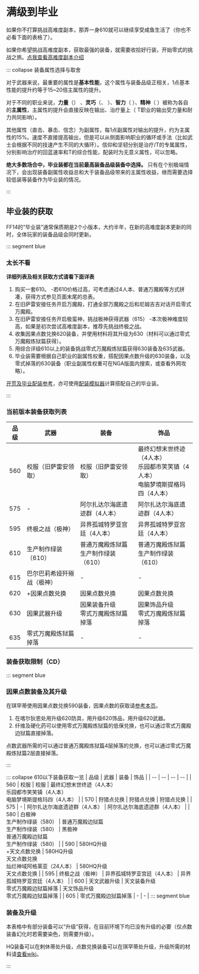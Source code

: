 # 满级到毕业

如果你不打算挑战高难度副本，那弄一身610<i class="xiv hq"></i>就可以继续享受咸鱼生活了（你也不必看下面的表格了）。

如果你希望挑战高难度副本，获取最强的装备，就需要收拾好行装，开始零式的挑战之旅。[点我查看高难度副本介绍](/topic/battle.md)

::: collapse 装备属性选择与取舍

对于武器来说，最重要的属性是**基本性能**，这个属性与装备品级正相关，1点基本性能的提升约等于15~20倍主属性的提升。

对于不同的职业来说，**力量**（<role name="melee" />） 、**灵巧**（<role name="ranged" />、<role name="ninja" />  ）、**智力**（<role name="magic" /> ）、**精神**（<role name="healer" /> ）被称为各自的**主属性**，主属性的提升会直接反映在输出、治疗量上（<role name="tank" /> T职业的输出受力量和耐力共同影响）。

其他属性（直击、暴击、信念）为副属性，每1点副属性对输出的提升，约为主属性的15%。速度不直接提高输出，但是可以从侧面影响职业的循环或手法（比如武士会根据不同的技速产生不同的大循环）。信仰和坚韧分别是治疗/T的专属属性，分别影响治疗的回蓝速率和T的综合性能，配装时为无意义属性，可以忽略。

**绝大多数场合中，毕业装都在当前最高装备品级装备中选择。** 只有在个别极端情况下，会出现装备副属性收益总和大于装备品级带来的主属性收益，继而需要选择较低装等装备作为毕业装的情况。

:::

## 毕业装的获取

FF14的“毕业装”通常保质期是2个小版本，大约半年，在新的高难度副本更新的同时，全体玩家的装备品级会同时更新。

::: segment blue
### 太长不看
**详细列表及相关获取方式请看下面详表**

1. 购买一套610<i class="xiv hq"></i>。
-若610<i class="xiv hq"></i>价格过高，可考虑通过4人本、普通万魔殿等方式拼凑，获得方式参见页面末尾的总表。
5. 在旧萨雷安接任务<quest name="水晶中的警告" type="plus" />开启万魔殿，打通全部万魔殿之后和尼姆吉吉<Pos name="迷津" :x="8.4" :y="27.4" />对话开启零式万魔殿。
4. 在旧萨雷安接任务<quest name="知识之都的咏诗之人" type="plus" />开启极蛮神，挑战极神获得武器（615）
-本次极神难度较高，如果是初次尝试高难度副本，推荐先挑战终极之战。
4. 收集因果点数兑换620装备，并使用材料将其升级为630（材料可以通过零式万魔殿炼狱篇获得）。
5. 用综合评级610以上的装备挑战零式万魔殿炼狱篇获得630装备及635武器。
6. 毕业装需要根据自己职业的副属性权重，搭配因果点数升级的630装备，以及零式掉落的630装备（职业副属性权重可在NGA版面内搜索，或查看外网攻略）。

[开荒及毕业配装参考](https://bbs.nga.cn/read.php?tid=33190703)，亦可使用[配装模拟器](https://asvel.github.io/ffxiv-gearing/)计算搭配自己的毕业装。

:::

### 当前版本装备获取列表

| 品级 | 武器 | 装备 | 饰品 |
| -- | -- | -- | -- |
| 560 | 校服（旧萨雷安领取） | 校服（旧萨雷安领取） | 最终幻想末世终迹（4人本）<br>乐园都市笑笑镇（4人本）<br>电脑梦境斯提格玛四（4人本） |
| 575 | - | 阿尔扎达尔海底遗迹群（4人本） | 阿尔扎达尔海底遗迹群（4人本） |
| 595 | 终极之战（极神） | 异界孤城特罗亚宫廷（4人本） | 异界孤城特罗亚宫廷（4人本） |
| 610 | 生产制作绿装（610<i class="xiv hq"></i>） | 普通万魔殿炼狱篇<br>生产制作绿装（610<i class="xiv hq"></i>） | 普通万魔殿炼狱篇<br>生产制作绿装（610<i class="xiv hq"></i>） |
| 615 | 巴尔巴莉希娅歼殛战（极神） | - | - |
| 620 | <item name="极薄型神典石" />+因果点数兑换 | 因果点数兑换 | 因果点数兑换 |
| 630 | 因果武器升级 | 因果装备升级<br>零式万魔殿炼狱篇掉落 | 因果饰品升级<br>零式万魔殿炼狱篇掉落 |
| 635 | 零式万魔殿炼狱篇掉落 | - | - |

### 装备获取限制（CD）
 
<IncludePage file="_includes/basic/restriction.md" />

<!--
::: segment blue
### 制作绿装升级

在剌休蒂<Pos name="拉札罕" :x="10.8" :y="9.9" />可以使用580HQ装备和[经典点数](/advanced/currency.md#诗学神典石、经典神典石)，兑换获取590HQ装备。

1. 把580HQ装备交给剌休蒂可以获得一定数量的<item name="拉札罕的一类票据" />。
2. 可以在剌休蒂用经典买到<item name="拉札罕强灵药" />。
3. 使用<item name="拉札罕的一类票据" />和<item name="拉札罕强灵药" />就可以兑换出590HQ装备。

不同装备消耗/获得的<item name="拉札罕的一类票据" />不同（上交580NQ装备也可以获得三类票据，但数量较少），可以根据市场价格选择相对便宜的装备用于兑换。
:::-->

::: segment blue
### 因果点数装备及其升级

在琪罕蒂<Pos name="拉札罕" :x="10.8" :y="10.3" />使用因果点数兑换590装备，因果点数的获取请[参考本页](/advanced/currency.md#因果神典石)。

1. 在喀尔狄恩<Pos name="拉札罕" :x="10.9" :y="10.4" />处用<item name="月光强化纤维" />升级620防具，用<item name="月光硬化药" />升级620饰品，用<item name="月光强化药" />升级620武器。
2. 纤维及硬化药可以使用零式万魔殿炼狱篇的低保兑换，也可以通过零式万魔殿边狱篇直接掉落<!--另外也可以通过狩猎点或十二神系列副本掉落的古钱兑换（喀尔狄恩<Pos name="涅斯瓦孜" :x="10.6" :y="10.0" />）-->。

点数武器所需的<item name="极薄型神典石" />可以通过普通万魔殿炼狱篇4层掉落的<item name="腐朽的炼净长剑" />兑换，也可以通过零式万魔殿炼狱篇2层直接掉落。

:::

::: collapse 610以下装备获取一览
| 品级 | 武器 | 装备 | 饰品 |
| -- | -- | -- | -- |
| 560 | 校服 | 校服 | 最终幻想末世终迹（4人本）<br>乐园都市笑笑镇（4人本）<br>电脑梦境斯提格玛四（4人本） |
| 570 | 狩猎点兑换 | 狩猎点兑换 | 狩猎点兑换 |
| 575 | - | 阿尔扎达尔海底遗迹群（4人本） | 阿尔扎达尔海底遗迹群（4人本） |
| 580 | 白极神<br>生产制作绿装（580<i class="xiv hq"></i>） | 普通万魔殿边狱篇<br>生产制作绿装（580<i class="xiv hq"></i>） | 黑极神<br>普通万魔殿边狱篇<br>生产制作绿装（580<i class="xiv hq"></i>） |
| 590 | 580HQ升级<br><item name="极小型神典石" />+天文点数兑换 | 580HQ升级<br>天文点数兑换<br>灿烂神域阿格莱亚（24人本） | 580HQ升级<br>天文点数兑换 |
| 595 | 终极之战（极神） | 异界孤城特罗亚宫廷（4人本） | 异界孤城特罗亚宫廷（4人本） |
| 600 | 天文武器升级 | 天文装备升级<br>零式万魔殿边狱篇掉落 | 天文饰品升级<br>零式万魔殿边狱篇掉落 |
| 605 | 零式万魔殿边狱篇掉落 | - | - |
::: segment blue

### 装备及升级

本表格中有部分装备可以“升级”获得，在目前环境下均已没有升级的必要（仅点数装备幻化时若需要染色，则需要升级）。

HQ装备可以在剌休蒂<Pos name="拉札罕" :x="10.8" :y="9.9" />处升级，点数兑换装备可以在琪罕蒂<Pos name="拉札罕" :x="10.8" :y="10.3" />处升级，升级所需的材料请[查看wiki](https://ff14.huijiwiki.com/wiki/ItemSearch)。

:::

